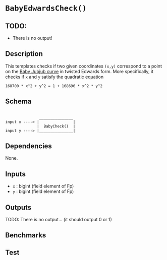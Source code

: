# `BabyEdwardsCheck()`

## TODO:

- There is no output!

## Description

This templates checks if two given coordinates `(x,y)` correspond to a point on the [Baby Jubjub curve](https://github.com/barryWhiteHat/baby_jubjub) in twisted Edwards form. More specifically, it checks if `x` and `y` satisfy the quadratic equation 

```
168700 * x^2 + y^2 = 1 + 168696 * x^2 * y^2
```

## Schema

```

               _______________     
input x ----> |               |
              |  BabyCheck()  |
input y ----> |_______________|   
```

## Dependencies

None.

## Inputs

- `x` : bigint (field element of Fp)
- `y` : bigint (field element of Fp)

## Outputs

TODO: There is no output... (it should output 0 or 1)

## Benchmarks 

## Test
